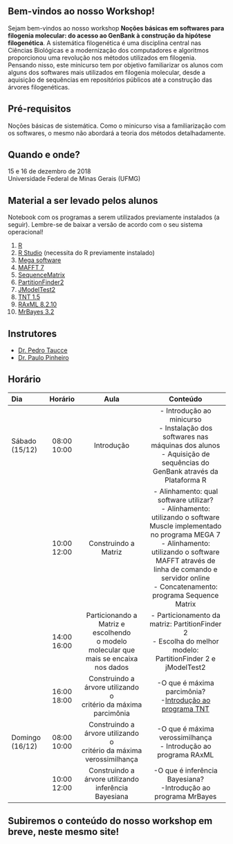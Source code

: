 ## Bem-vindos ao nosso Workshop!

Sejam bem-vindos ao nosso workshop **Noções básicas em softwares para filogenia molecular: do acesso ao GenBank à construção da hipótese filogenética**. A sistemática filogenética é uma disciplina central nas Ciências Biológicas e a modernização dos computadores e algoritmos proporcionou uma revolução nos métodos utilizados em filogenia. Pensando nisso, este minicurso tem por objetivo familiarizar os alunos com alguns dos softwares mais utilizados em filogenia molecular, desde a aquisição de sequências em repositórios públicos até a construção das árvores filogenéticas.

## Pré-requisitos

Noções básicas de sistemática. Como o minicurso visa a familiarização com os softwares, o mesmo não abordará a teoria dos métodos
detalhadamente.

## Quando e onde?

15 e 16 de dezembro de 2018<br>
Universidade Federal de Minas Gerais (UFMG)

## Material a ser levado pelos alunos

Notebook com os programas a serem utilizados previamente instalados (a seguir). Lembre-se de baixar a versão de acordo com o seu sistema operacional!

1. [R](https://vps.fmvz.usp.br/CRAN/)
2. [R Studio](https://www.rstudio.com/products/rstudio/download/#download) (necessita do R previamente instalado)
3. [Mega software](https://www.megasoftware.net/)
4. [MAFFT 7](https://mafft.cbrc.jp/alignment/software/)
5. [SequenceMatrix](https://github.com/gaurav/taxondna/releases/tag/1.8)
6. [PartitionFinder2](https://github.com/brettc/partitionfinder/releases/tag/v2.1.1)
7. [JModelTest2](https://github.com/ddarriba/jmodeltest2/releases)
8. [TNT 1.5](http://www.lillo.org.ar/phylogeny/tnt/)
9. [RAxML 8.2.10](https://github.com/stamatak/standard-RAxML)
10. [MrBayes 3.2](http://mrbayes.sourceforge.net/download.php)

## Instrutores

- [Dr. Pedro Taucce](http://www.pedrotaucce.org)<br>
- [Dr. Paulo Pinheiro](http://lattes.cnpq.br/8623318349513480)


## Horário

|Dia|Horário|Aula|Conteúdo|
|:---|:---:|:---:|:---:|
|Sábado (15/12) |08:00<br>10:00|Introdução            |- Introdução ao minicurso<br>- Instalação dos softwares nas máquinas dos alunos<br>- Aquisição de sequências do GenBank através da Plataforma R|
|               |10:00<br>12:00|Construindo a Matriz  |- Alinhamento: qual software utilizar?<br>- Alinhamento: utilizando o software Muscle implementado no programa MEGA 7<br>- Alinhamento: utilizando o software MAFFT através de linha de comando e servidor online<br>- Concatenamento: programa Sequence Matrix|
|               |14:00<br>16:00|Particionando a Matriz e escolhendo <br>o modelo molecular que mais se encaixa nos dados|- Particionamento da matriz: PartitionFinder 2<br>- Escolha do melhor modelo: PartitionFinder 2 e jModelTest2|
|               |16:00<br>18:00|Construindo a árvore utilizando o <br>critério da máxima parcimônia|-O que é máxima parcimônia?<br>-[Introdução ao programa TNT](https://pedrotaucce.github.io/filogenia/parcimonia)|
|Domingo (16/12)|08:00<br>10:00|Construindo a árvore utilizando o <br>critério da máxima verossimilhança|-O que é máxima verossimilhança<br> - Introdução ao programa RAxML
|               |10:00<br>12:00|Construindo a árvore utilizando <br> inferência Bayesiana|-O que é inferência Bayesiana?<br>-Introdução ao programa MrBayes

## Subiremos o conteúdo do nosso workshop em breve, neste mesmo site!
